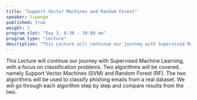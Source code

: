 ```yaml
---
title: "Support Vector Machines and Random Forest"
speaker: tiwonge
published: true
weight: 2
program_slot: "Day 3, 8:30 - 10:00 am"
program_type: "lecture"
description: "This Lecture will continue our journey with Supervised Machine Learning, with a focus on classification problems..."
---
```


This Lecture will continue our journey with Supervised Machine Learning, with a focus on classification problems. Two algorithms will be covered, namely Support Vector Machines (SVM) and Random Forest (RF). The two algorithms will be used to classify phishing emails from a real dataset. We will go through each algorithm step by step and compare results from the two.
